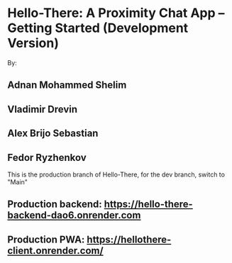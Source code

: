 # Hello-There: A Proximity Chat App – Getting Started (Development Version)

By:

## Adnan Mohammed Shelim

## Vladimir Drevin

## Alex Brijo Sebastian

## Fedor Ryzhenkov

This is the production branch of Hello-There, for the dev branch, switch to "Main"

## Production backend: https://hello-there-backend-dao6.onrender.com

## Production PWA: https://hellothere-client.onrender.com/
